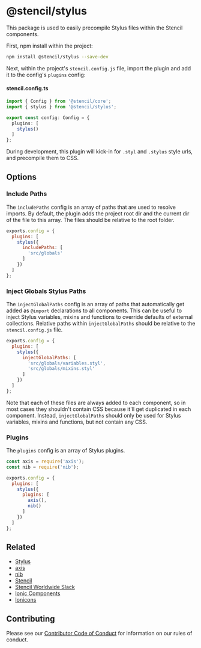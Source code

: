 # @stencil/stylus

This package is used to easily precompile Stylus files within the Stencil components.

First, npm install within the project:

```bash
npm install @stencil/stylus --save-dev
```

Next, within the project's `stencil.config.js` file, import the plugin and add it to the config's `plugins` config:

#### stencil.config.ts
```ts
import { Config } from '@stencil/core';
import { stylus } from '@stencil/stylus';

export const config: Config = {
  plugins: [
    stylus()
  ]
};
```

During development, this plugin will kick-in for `.styl` and `.stylus` style urls, and precompile them to CSS.

## Options

### Include Paths

The `includePaths` config is an array of paths that are used to resolve imports. By default, the plugin adds the project root dir and the current dir of the file to this array. The files should be relative to the root folder.

```js
exports.config = {
  plugins: [
    stylus({
      includePaths: [
        'src/globals'
      ]
    })
  ]
};
```

### Inject Globals Stylus Paths

The `injectGlobalPaths` config is an array of paths that automatically get added as `@import` declarations to all components. This can be useful to inject Stylus variables, mixins and functions to override defaults of external collections. Relative paths within `injectGlobalPaths` should be relative to the `stencil.config.js` file.

```js
exports.config = {
  plugins: [
    stylus({
      injectGlobalPaths: [
        'src/globals/variables.styl',
        'src/globals/mixins.styl'
      ]
    })
  ]
};
```

Note that each of these files are always added to each component, so in most cases they shouldn't contain CSS because it'll get duplicated in each component. Instead, `injectGlobalPaths` should only be used for Stylus variables, mixins and functions, but not contain any CSS.

### Plugins

The `plugins` config is an array of Stylus plugins.

```js
const axis = require('axis');
const nib = require('nib');

exports.config = {
  plugins: [
    stylus({
      plugins: [
        axis(),
        nib()
      ]
    })
  ]
};
```

## Related

* [Stylus](https://www.npmjs.com/package/stylus)
* [axis](https://www.npmjs.com/package/axis)
* [nib](https://www.npmjs.com/package/nib)
* [Stencil](https://stenciljs.com/)
* [Stencil Worldwide Slack](https://stencil-worldwide.slack.com)
* [Ionic Components](https://www.npmjs.com/package/@ionic/core)
* [Ionicons](http://ionicons.com/)

## Contributing

Please see our [Contributor Code of Conduct](https://github.com/ionic-team/ionic/blob/master/CODE_OF_CONDUCT.md) for information on our rules of conduct.
